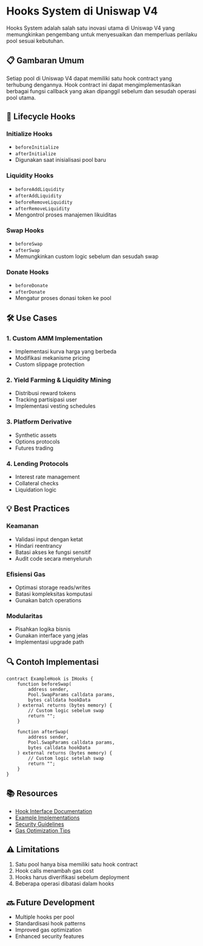 # Hooks System di Uniswap V4

Hooks System adalah salah satu inovasi utama di Uniswap V4 yang memungkinkan pengembang untuk menyesuaikan dan memperluas perilaku pool sesuai kebutuhan.

## 📋 Gambaran Umum

Setiap pool di Uniswap V4 dapat memiliki satu hook contract yang terhubung dengannya. Hook contract ini dapat mengimplementasikan berbagai fungsi callback yang akan dipanggil sebelum dan sesudah operasi pool utama.

## 🔄 Lifecycle Hooks

### Initialize Hooks
- `beforeInitialize`
- `afterInitialize`
- Digunakan saat inisialisasi pool baru

### Liquidity Hooks
- `beforeAddLiquidity`
- `afterAddLiquidity`
- `beforeRemoveLiquidity`
- `afterRemoveLiquidity`
- Mengontrol proses manajemen likuiditas

### Swap Hooks
- `beforeSwap`
- `afterSwap`
- Memungkinkan custom logic sebelum dan sesudah swap

### Donate Hooks
- `beforeDonate`
- `afterDonate`
- Mengatur proses donasi token ke pool

## 🛠️ Use Cases

### 1. Custom AMM Implementation
- Implementasi kurva harga yang berbeda
- Modifikasi mekanisme pricing
- Custom slippage protection

### 2. Yield Farming & Liquidity Mining
- Distribusi reward tokens
- Tracking partisipasi user
- Implementasi vesting schedules

### 3. Platform Derivative
- Synthetic assets
- Options protocols
- Futures trading

### 4. Lending Protocols
- Interest rate management
- Collateral checks
- Liquidation logic

## 💡 Best Practices

### Keamanan
- Validasi input dengan ketat
- Hindari reentrancy
- Batasi akses ke fungsi sensitif
- Audit code secara menyeluruh

### Efisiensi Gas
- Optimasi storage reads/writes
- Batasi kompleksitas komputasi
- Gunakan batch operations

### Modularitas
- Pisahkan logika bisnis
- Gunakan interface yang jelas
- Implementasi upgrade path

## 🔍 Contoh Implementasi

```solidity
contract ExampleHook is IHooks {
    function beforeSwap(
        address sender,
        Pool.SwapParams calldata params,
        bytes calldata hookData
    ) external returns (bytes memory) {
        // Custom logic sebelum swap
        return "";
    }

    function afterSwap(
        address sender,
        Pool.SwapParams calldata params,
        bytes calldata hookData
    ) external returns (bytes memory) {
        // Custom logic setelah swap
        return "";
    }
}
```

## 📚 Resources

- [Hook Interface Documentation](docs/interfaces/IHooks.sol)
- [Example Implementations](docs/examples/)
- [Security Guidelines](docs/security/hooks.md)
- [Gas Optimization Tips](docs/optimization/hooks.md)

## ⚠️ Limitations

1. Satu pool hanya bisa memiliki satu hook contract
2. Hook calls menambah gas cost
3. Hooks harus diverifikasi sebelum deployment
4. Beberapa operasi dibatasi dalam hooks

## 🔜 Future Development

- Multiple hooks per pool
- Standardisasi hook patterns
- Improved gas optimization
- Enhanced security features 